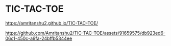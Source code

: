 # TIC-TAC-TOE
https://amritanshu2.github.io/TIC-TAC-TOE/

https://github.com/Amritanshu2/TIC-TAC-TOE/assets/91659575/db923ed6-06c1-450c-a9fa-24bffb5344ee
